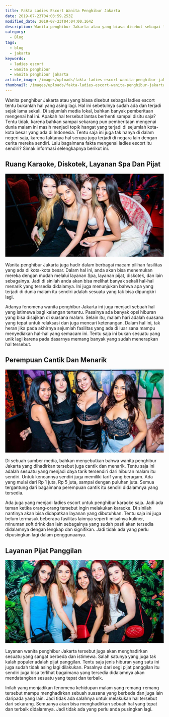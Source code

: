 ```yaml
---
title: Fakta Ladies Escort Wanita Penghibur Jakarta
date: 2019-07-23T04:03:59.253Z
modified_date: 2019-07-23T04:04:00.164Z
description: Wanita penghibur Jakarta atau yang biasa disebut sebagai ladies escort tentu bukanlah hal yang asing lagi. Hal ini sebetulnya sudah ada dan terjadi sejak lama sekali.
category:
  - Blog
tags:
  - blog
  - jakarta
keywords:
  - ladies escort
  - wanita penghibur
  - wanita penghibur jakarta
article_image: /images/uploads/fakta-ladies-escort-wanita-penghibur-jakarta-2.jpg
thumbnail: /images/uploads/fakta-ladies-escort-wanita-penghibur-jakarta-2-009.jpg
---
```

Wanita penghibur Jakarta atau yang biasa disebut sebagai ladies escort tentu bukanlah hal yang asing lagi. Hal ini sebetulnya sudah ada dan terjadi sejak lama sekali. Di sejumlah media lokal, bahkan banyak pemberitaan mengenai hal ini. Apakah hal tersebut lantas berhenti sampai disitu saja? Tentu tidak, karena bahkan sampai sekarang pun pemberitaan mengenai dunia malam ini masih menjadi topik hangat yang terjadi di sejumlah kota-kota besar yang ada di Indonesia. Tentu saja ini juga tak hanya di dalam negeri saja, karena faktanya hal serupa juga terjadi di negara lain dengan cerita mereka sendiri. Lalu bagaimana fakta mengenai ladies escort itu sendiri? Simak informasi selengkapnya berikut ini.



## Ruang Karaoke, Diskotek, Layanan Spa Dan Pijat

![Fakta Ladies Escort Wanita Penghibur Jakarta](/images/uploads/fakta-ladies-escort-wanita-penghibur-jakarta-3.jpg)

Wanita penghibur Jakarta juga hadir dalam berbagai macam pilihan fasilitas yang ada di kota-kota besar. Dalam hal ini, anda akan bisa menemukan mereka dengan mudah melalui layanan Spa, layanan pijat, diskotek, dan lain sebagainya. Jadi di sinilah anda akan bisa melihat banyak sekali hal-hal menarik yang tersedia didalamya. Ini juga menunjukan bahwa apa yang terjadi di dunia malam itu sendiri adalah sesuatu yang tak bisa dipungkiri lagi. 

Adanya fenomena wanita penghibur Jakarta ini juga menjadi sebuah hal yang istimewa bagi kalangan tertentu. Pasalnya ada banyak opsi hiburan yang bisa disajikan di suasana malam. Selain itu, malam hari adalah suasana yang tepat untuk relaksasi dan juga mencari ketenangan. Dalam hal ini, tak heran jika pada akhirnya sejumlah fasilitas yang ada di luar sana mampu menyediakan hal-hal yang semacam ini. Tentu saja ini bukan sesuatu yang unik lagi karena pada dasarnya memang banyak yang sudah menerapkan hal tersebut. 



## Perempuan Cantik Dan Menarik

![Fakta Ladies Escort Wanita Penghibur Jakarta](/images/uploads/fakta-ladies-escort-wanita-penghibur-jakarta-2.jpg)

Di sebuah sumber media, bahkan menyebutkan bahwa wanita penghibur Jakarta yang dihadirkan tersebut juga cantik dan menarik. Tentu saja ini adalah sesuatu yang menjadi daya tarik tersendiri dari hiburan malam itu sendiri. Untuk kencannya sendiri juga memiliki tarif yang beragam. Ada yang mulai dari Rp 1 juta, Rp 5 juta, sampai dengan puluhan juta. Semua tergantung dari bagaimana perempuan cantik itu sendiri didalamnya yang tersedia.

Ada juga yang menjadi ladies escort untuk penghibur karaoke saja. Jadi ada teman ketika orang-orang tersebut ingin melakukan karaoke. Di sinilah nantinya akan bisa didapatkan layanan yang dibutuhkan. Tentu saja ini juga belum termasuk beberapa fasilitas lainnya seperti misalnya kuliner, minuman soft drink dan lain sebagainya yang sudah pasti akan tersedia didalamnya dengan lengkap dan signifikan. Jadi tidak ada yang perlu dipusingkan lagi dalam penggunaanya.



## Layanan Pijat Panggilan

![Fakta Ladies Escort Wanita Penghibur Jakarta](/images/uploads/fakta-ladies-escort-wanita-penghibur-jakarta-1.jpg)

Layanan wanita penghibur Jakarta tersebut juga akan menghadirkan sesuatu yang sangat berbeda dan istimewa. Salah satunya yang juga tak kalah populer adalah pijat panggilan. Tentu saja jenis hiburan yang satu ini juga sudah tidak asing lagi dilakukan. Pasalnya dari segi pijat panggilan itu sendiri juga bisa terlihat bagaimana yang tersedia didalamnya akan mendatangkan sesuatu yang tepat dan terbaik.

Inilah yang menjadikan fenomena kehidupan malam yang remang-remang tersebut mampu menghadirkan sebuah suasana yang berbeda dan juga lain daripada yang lain. Jadi tidak ada salahnya untuk melakukan hal tersebut dari sekarang. Semuanya akan bisa menghadirkan sebuah hal yang tepat dan terbaik didalamnya. Jadi tidak ada yang perlu anda pusingkan lagi.
